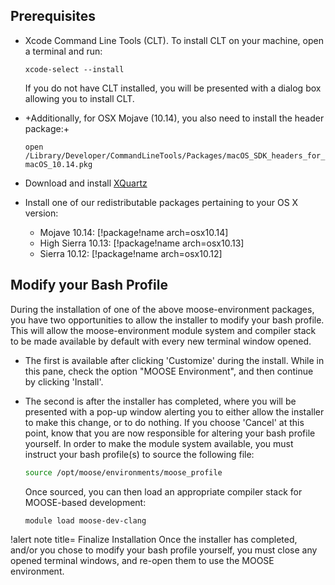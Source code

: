 ## Prerequisites

- Xcode Command Line Tools (CLT). To install CLT on your machine, open a terminal and run:

    `xcode-select --install`

    If you do not have CLT installed, you will be presented with a dialog box allowing you to install CLT.


- +Additionally, for OSX Mojave (10.14), you also need to install the header package:+

    `open /Library/Developer/CommandLineTools/Packages/macOS_SDK_headers_for_macOS_10.14.pkg`


- Download and install [XQuartz](https://www.xquartz.org/)


- Install one of our redistributable packages pertaining to your OS X version:

  - Mojave 10.14: [!package!name arch=osx10.14]
  - High Sierra 10.13: [!package!name arch=osx10.13]
  - Sierra 10.12: [!package!name arch=osx10.12]

## Modify your Bash Profile

During the installation of one of the above moose-environment packages, you have two opportunities to allow the installer to modify your bash profile. This will allow the moose-environment module system and compiler stack to be made available by default with every new terminal window opened.

- The first is available after clicking 'Customize' during the install. While in this pane, check the option "MOOSE Environment", and then continue by clicking 'Install'.

- The second is after the installer has completed, where you will be presented with a pop-up window alerting you to either allow the installer to make this change, or to do nothing. If you choose 'Cancel' at this point, know that you are now responsible for altering your bash profile yourself. In order to make the module system available, you must instruct your bash profile(s) to source the following file:

  ```bash
  source /opt/moose/environments/moose_profile
  ```

  Once sourced, you can then load an appropriate compiler stack for MOOSE-based development:

  ```bash
  module load moose-dev-clang
  ```

!alert note title= Finalize Installation
Once the installer has completed, and/or you chose to modify your bash profile yourself, you must close any opened terminal windows, and re-open them to use the MOOSE environment.
